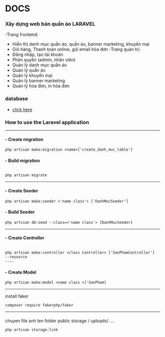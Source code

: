 # DOCS 

### Xây dựng web bán quần áo LARAVEL	
 -Trang frontend:
 -  Hiển thị danh mục quần áo, quần áo, banner marketing, khuyến mại
 - Giỏ hàng, Thanh toán online, gửi email hóa đơn
 -Trang quản trị:
 - Đăng nhập, tạo tài khoản
 - Phân quyền (admin, nhân viên)
 - Quản lý danh mục quần áo
 - Quản lý quần áo
 - Quản lý khuyến mại
 - Quản lý banner marketing
 - Quản lý hóa đơn, in hóa đơn


### database 

- [click here](https://drive.google.com/file/d/11YBthFN7ymQVkdyc5hkwEpL24FjltBK9/view?usp=sharing)

### How to use the Laravel application 
----

#### - Create migration

```
php artisan make:migration <name>['create_danh_muc_table']
```

#### - Build migration

```

php artisan migrate

```

----
#### - Create Seeder

```
php artisan make:seeder <'name class'> ['DanhMucSeeder']
```

#### - Build Seeder 

```
php artisan db:seed --class=<'name class'> [DanhMucSeeder]

```
----

#### - Create Controller

```

php artisan make:controller <class Controller> ['SanPhamController']   --resource
----
```

#### - Create Model 

```
php artisan make:model <name class >['SanPham]
```

---- 
install faker 

```
composer require fakerphp/faker
```
--- 
#### 
chuyen file anh len folder public storage / uploads/ ....

```
php artisan storage:link
```